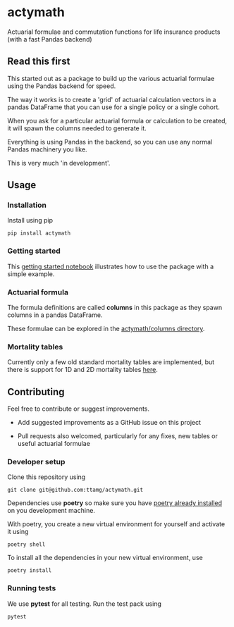 # actymath

Actuarial formulae and commutation functions for life insurance products (with a fast Pandas backend)

## Read this first

This started out as a package to build up the various actuarial formulae using the Pandas backend for speed.

The way it works is to create a 'grid' of actuarial calculation vectors in a pandas DataFrame that you can use for a single policy or a single cohort.

When you ask for a particular actuarial formula or calculation to be created, it will spawn the columns needed to generate it.

Everything is using Pandas in the backend, so you can use any normal Pandas machinery you like.

This is very much 'in development'.

## Usage

### Installation

Install using pip

    pip install actymath

### Getting started

This [getting started notebook](https://github.com/ttamg/actymath/blob/main/notebooks/01_getting_started.ipynb) illustrates how to use the package with a simple example.

### Actuarial formula

The formula definitions are called **columns** in this package as they spawn columns in a pandas DataFrame.

These formulae can be explored in the [actymath/columns directory](https://github.com/ttamg/actymath/tree/main/actymath/columns).

### Mortality tables

Currently only a few old standard mortality tables are implemented, but there is support for 1D and 2D mortality tables [here](https://github.com/ttamg/actymath/blob/main/actymath/tables.py).

## Contributing

Feel free to contribute or suggest improvements.

- Add suggested improvements as a GitHub issue on this project

- Pull requests also welcomed, particularly for any fixes, new tables or useful actuarial formulae

### Developer setup

Clone this repository using

    git clone git@github.com:ttamg/actymath.git

Dependencies use **poetry** so make sure you have [poetry already installed](https://python-poetry.org/docs/) on you development machine.

With poetry, you create a new virtual environment for yourself and activate it using

    poetry shell

To install all the dependencies in your new virtual environment, use

    poetry install

### Running tests

We use **pytest** for all testing. Run the test pack using

    pytest

